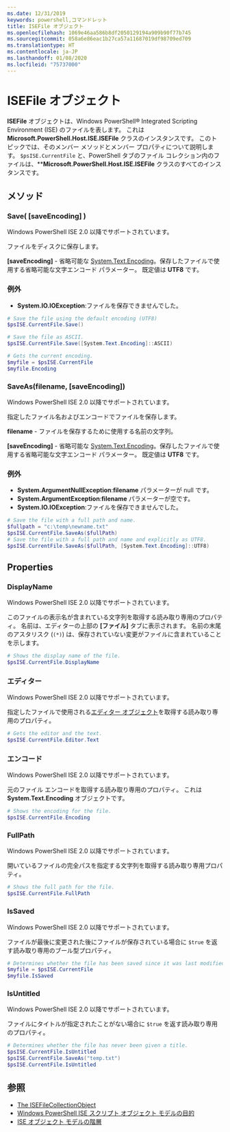 ```yaml
---
ms.date: 12/31/2019
keywords: powershell,コマンドレット
title: ISEFile オブジェクト
ms.openlocfilehash: 1069e46aa586b8df2050129194a909b90f77b745
ms.sourcegitcommit: 058a6e86eac1b27ca57a11687019df98709ed709
ms.translationtype: HT
ms.contentlocale: ja-JP
ms.lasthandoff: 01/08/2020
ms.locfileid: "75737000"
---
```

# <a name="the-isefile-object"></a>ISEFile オブジェクト

**ISEFile** オブジェクトは、Windows PowerShell® Integrated Scripting Environment (ISE) のファイルを表します。 これは **Microsoft.PowerShell.Host.ISE.ISEFile** クラスのインスタンスです。 このトピックでは、そのメンバー メソッドとメンバー プロパティについて説明します。 `$psISE.CurrentFile` と、PowerShell タブのファイル コレクション内のファイルは、\*\***Microsoft.PowerShell.Host.ISE.ISEFile** クラスのすべてのインスタンスです。

## <a name="methods"></a>メソッド

### <a name="save-saveencoding-"></a>Save\( \[saveEncoding\] \)

Windows PowerShell ISE 2.0 以降でサポートされています。

ファイルをディスクに保存します。

**\[saveEncoding\]** - 省略可能な [System.Text.Encoding](https://msdn.microsoft.com/library/system.text.encoding.aspx)。保存したファイルで使用する省略可能な文字エンコード パラメーター。 既定値は **UTF8** です。

### <a name="exceptions"></a>例外

- **System.IO.IOException**:ファイルを保存できませんでした。

```powershell
# Save the file using the default encoding (UTF8)
$psISE.CurrentFile.Save()

# Save the file as ASCII.
$psISE.CurrentFile.Save([System.Text.Encoding]::ASCII)

# Gets the current encoding.
$myfile = $psISE.CurrentFile
$myfile.Encoding
```

### <a name="saveasfilename-saveencoding"></a>SaveAs\(filename, \[saveEncoding\]\)

Windows PowerShell ISE 2.0 以降でサポートされています。

指定したファイル名およびエンコードでファイルを保存します。

**filename** - ファイルを保存するために使用する名前の文字列。

**\[saveEncoding\]** - 省略可能な [System.Text.Encoding](https://msdn.microsoft.com/library/system.text.encoding.aspx)。保存したファイルで使用する省略可能な文字エンコード パラメーター。 既定値は **UTF8** です。

### <a name="exceptions"></a>例外

- **System.ArgumentNullException**:**filename** パラメーターが null です。
- **System.ArgumentException**:**filename** パラメーターが空です。
- **System.IO.IOException**:ファイルを保存できませんでした。

```powershell
# Save the file with a full path and name.
$fullpath = "c:\temp\newname.txt"
$psISE.CurrentFile.SaveAs($fullPath)
# Save the file with a full path and name and explicitly as UTF8.
$psISE.CurrentFile.SaveAs($fullPath, [System.Text.Encoding]::UTF8)
```

## <a name="properties"></a>Properties

### <a name="displayname"></a>DisplayName

Windows PowerShell ISE 2.0 以降でサポートされています。

このファイルの表示名が含まれている文字列を取得する読み取り専用のプロパティ。 名前は、エディターの上部の **[ファイル]** タブに表示されます。 名前の末尾のアスタリスク (`(*)`) は、保存されていない変更がファイルに含まれていることを示します。

```powershell
# Shows the display name of the file.
$psISE.CurrentFile.DisplayName
```

### <a name="editor"></a>エディター

Windows PowerShell ISE 2.0 以降でサポートされています。

指定したファイルで使用される[エディター オブジェクト](The-ISEEditor-Object.md)を取得する読み取り専用のプロパティ。

```powershell
# Gets the editor and the text.
$psISE.CurrentFile.Editor.Text
```

### <a name="encoding"></a>エンコード

Windows PowerShell ISE 2.0 以降でサポートされています。

元のファイル エンコードを取得する読み取り専用のプロパティ。 これは **System.Text.Encoding** オブジェクトです。

```powershell
# Shows the encoding for the file.
$psISE.CurrentFile.Encoding
```

### <a name="fullpath"></a>FullPath

Windows PowerShell ISE 2.0 以降でサポートされています。

開いているファイルの完全パスを指定する文字列を取得する読み取り専用プロパティ。

```powershell
# Shows the full path for the file.
$psISE.CurrentFile.FullPath
```

### <a name="issaved"></a>IsSaved

Windows PowerShell ISE 2.0 以降でサポートされています。

ファイルが最後に変更された後にファイルが保存されている場合に `$true` を返す読み取り専用のブール型プロパティ。

```powershell
# Determines whether the file has been saved since it was last modified.
$myfile = $psISE.CurrentFile
$myfile.IsSaved
```

### <a name="isuntitled"></a>IsUntitled

Windows PowerShell ISE 2.0 以降でサポートされています。

ファイルにタイトルが指定されたことがない場合に `$true` を返す読み取り専用のプロパティ。

```powershell
# Determines whether the file has never been given a title.
$psISE.CurrentFile.IsUntitled
$psISE.CurrentFile.SaveAs("temp.txt")
$psISE.CurrentFile.IsUntitled
```

## <a name="see-also"></a>参照

- [The ISEFileCollectionObject](The-ISEFileCollection-Object.md)
- [Windows PowerShell ISE スクリプト オブジェクト モデルの目的](Purpose-of-the-Windows-PowerShell-ISE-Scripting-Object-Model.md)
- [ISE オブジェクト モデルの階層](The-ISE-Object-Model-Hierarchy.md)
